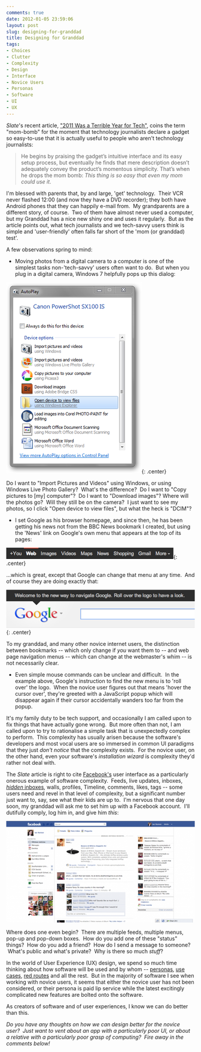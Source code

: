 ```yaml
---
comments: true
date: 2012-01-05 23:59:06
layout: post
slug: designing-for-granddad
title: Designing for Granddad
tags:
- Choices
- Clutter
- Complexity
- Design
- Interface
- Novice Users
- Personas
- Software
- UI
- UX
---
```


_Slate_'s recent article, ["2011 Was a Terrible Year for Tech"](http://www.slate.com/articles/technology/technology/2011/12/the_year_s_worst_tech_trend_complexity_.html), coins the term "mom-bomb" for the moment that technology journalists declare a gadget so easy-to-use that it is actually useful to people who aren't technology journalists:

> He begins by praising the gadget’s intuitive interface and its easy setup process, but eventually he finds that mere description doesn’t adequately convey the product’s momentous simplicity. That’s when he drops the mom bomb: _This thing is so easy that even my mom could use it_.

I'm blessed with parents that, by and large, 'get' technology.  Their VCR never flashed 12:00 (and now they have a DVD recorder); they both have Android phones that they can happily e-mail from.  My grandparents are a different story, of course.  Two of them have almost never used a computer, but my Granddad has a nice new shiny one and uses it regularly.  But as the article points out, what tech journalists and we tech-savvy users think is simple and 'user-friendly' often falls far short of the 'mom (or granddad) test'.

A few observations spring to mind:

  * Moving photos from a digital camera to a computer is one of the simplest tasks non-'tech-savvy' users often want to do.  But when you plug in a digital camera, Windows 7 helpfully pops up this dialog:

![Windows 7 Camera AutoPlay Dialog](/img/blog/2012/01/6a00d8341c19df53ef014e8c03b138970d-500wi.png){: .center}

Do I want to "Import Pictures and Videos" using Windows, or using Windows Live Photo Gallery?  What's the difference?  Do I want to "Copy pictures to [my] computer"?  Do I want to "Download images"? Where will the photos go?  Will they still be on the camera?  I just want to see my photos, so I click "Open device to view files", but what the heck is "DCIM"?
	
  * I set Google as his browser homepage, and since then, he has been getting his news not from the BBC News bookmark I created, but using the 'News' link on Google's own menu that appears at the top of its pages:  
  
![Google Menu Bar](/img/blog/2012/01/Screen-shot-2012-01-05-at-23.06.31.png){: .center}

...which is great, except that Google can change that menu at any time.  And of course they are doing exactly that:  

![New-Look Google Menu](/img/blog/2012/01/Screen-shot-2012-01-05-at-23.11.15.png){: .center}

To my granddad, and many other novice internet users, the distinction between bookmarks -- which only change if _you_ want them to -- and web page navigation menus -- which can change at the webmaster's whim -- is not necessarily clear.

	
  * Even simple mouse commands can be unclear and difficult.  In the example above, Google's instruction to find the new menu is to 'roll over' the logo.  When the novice user figures out that means 'hover the cursor over', they're greeted with a JavaScript popup which will disappear again if their cursor accidentally wanders too far from the popup.

It's my family duty to be tech support, and occasionally I am called upon to fix things that have actually gone wrong.  But more often than not, I am called upon to try to rationalise a simple task that is unexpectedly complex to perform.  This complexity has usually arisen because the software's developers and most vocal users are so immersed in common UI paradigms that they just _don't notice_ that the complexity exists.  For the novice user, on the other hand, even your software's _installation wizard_ is complexity they'd rather not deal with.

The _Slate_ article is right to cite [Facebook's](http://www.facebook.com) user interface as a particularly onerous example of software complexity.  Feeds, live updates, inboxes, [_hidden_ inboxes](http://www.geekestateblog.com/uncovering-your-hidden-inbox-in-facebook/), walls, profiles, Timeline, comments, likes, tags -- some users need and revel in that level of complexity, but a significant number just want to, say, see what their kids are up to.  I'm nervous that one day soon, my granddad will ask me to set him up with a Facebook account.  I'll dutifully comply, log him in, and give him _this_:  
  
[![Facebook User Interface](/img/blog/2012/01/Screen-shot-2012-01-05-at-23.29.061-600x322.png)](/blog/2012/01/Screen-shot-2012-01-05-at-23.29.061.png)

Where does one even begin?  There are multiple feeds, multiple menus, pop-up and pop-down boxes.  How do you add one of these "status" things?  How do you add a friend?  How do I send a message to someone?  What's public and what's private?  Why is there so much _stuff_?

In the world of User Experience (UX) design, we spend so much time thinking about how software will be used and by whom -- [personas](http://www.uxforthemasses.com/personas/), [use cases](http://gatherspace.com/static/use_case_example.html#1), [red routes](http://www.userfocus.co.uk/articles/redroutes.html) and all the rest.  But in the majority of software I see when working with novice users, it seems that either the novice user has not been considered, or their persona is paid lip service while the latest excitingly complicated new features are bolted onto the software.

As creators of software and of user experiences, I know we can do better than this.

_Do you have any thoughts on how we can design better for the novice user?  Just want to vent about an app with a particularly poor UI, or about a relative with a particularly poor grasp of computing?  Fire away in the comments below!_
